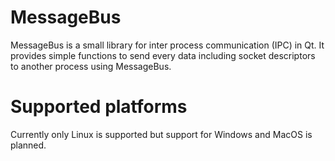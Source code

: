 MessageBus
==========

MessageBus is a small library for inter process communication (IPC) in Qt.
It provides simple functions to send every data including socket descriptors to another process using MessageBus.


Supported platforms
==========

Currently only Linux is supported but support for Windows and MacOS is planned.
